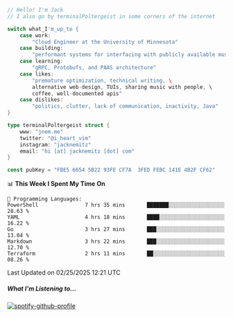 ```go
// Hello! I'm Jack
// I also go by terminalPoltergeist in some corners of the internet

switch what_I'm_up_to {
    case work:
        "Cloud Engineer at the University of Minnesota"
    case building:
        "performant systems for interfacing with publicly available music datasets"
    case learning:
        "gRPC, Protobufs, and PAAS architecture"
    case likes:
        "premature optimization, technical writing, \
        alternative web-design, TUIs, sharing music with people, \
        coffee, well-documented apis"
    case dislikes:
        "politics, clutter, lack of communication, inactivity, Java"
}

type terminalPoltergeist struct {
    www: "jnem.me"
    twitter: "@i_heart_vim"
    instagram: "jacknemitz"
    email: "hi [at] jacknemitz [dot] com"
}

const pubKey = "FBE5 6654 5B22 93FE CF7A  3FED FEBC 141E 4B2F CF62"
```

<!--START_SECTION:waka-->
📊 **This Week I Spent My Time On** 

```text
💬 Programming Languages: 
PowerShell               7 hrs 35 mins       ███████░░░░░░░░░░░░░░░░░░   28.63 % 
YAML                     4 hrs 18 mins       ████░░░░░░░░░░░░░░░░░░░░░   16.22 % 
Go                       3 hrs 27 mins       ███░░░░░░░░░░░░░░░░░░░░░░   13.04 % 
Markdown                 3 hrs 22 mins       ███░░░░░░░░░░░░░░░░░░░░░░   12.70 % 
Terraform                2 hrs 11 mins       ██░░░░░░░░░░░░░░░░░░░░░░░   08.26 % 
```


 Last Updated on 02/25/2025 12:21 UTC
<!--END_SECTION:waka-->

##### What I'm Listening to...

[![spotify-github-profile](https://jnem.me/listening-item?maxAge=2592000)](https://jnem.me/listening)
